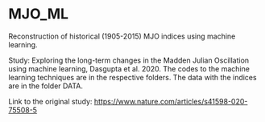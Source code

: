 # MJO_ML
Reconstruction of historical (1905-2015) MJO indices using machine learning.

Study: Exploring the long-term changes in the Madden Julian Oscillation using machine learning, Dasgupta et al. 2020.
The codes to the machine learning techniques are in the respective folders.
The data with the indices are in the folder DATA.

Link to the original study: https://www.nature.com/articles/s41598-020-75508-5
